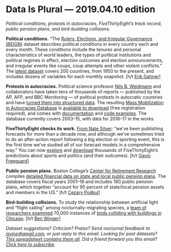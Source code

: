 Data Is Plural — 2019.04.10 edition
===================================

*Political conditions, protests in autocracies, FiveThirtyEight’s track record, public pension plans, and bird-building collisions.*


__Political conditions.__ “The [Rulers, Elections, and Irregular Governance (REIGN)](https://oefresearch.org/datasets/reign) dataset describes political conditions in every country each and every month. These conditions include the tenures and personal characteristics of world leaders, the types of political institutions and political regimes in effect, election outcomes and election announcements, and irregular events like coups, coup attempts and other violent conflicts.” The [latest dataset](https://oefdatascience.github.io/REIGN.github.io/) covers 200 countries, from 1950 to the present, and includes dozens of variables for each monthly snapshot. [h/t [Erik Gahner](https://github.com/erikgahner/PolData)]


__Protests in autocracies.__ Political science professor [Nils B. Weidmann](https://twitter.com/nils_weidmann) and collaborators have taken tens of thousands of reports — published by the AP, AFP, and BBC Monitoring — of political protests in autocratic countries and have [turned them into structured data](https://mmadatabase.org/about/). The resulting [Mass Mobilization in Autocracies Database](https://mmadatabase.org/) is [available to download](https://mmadatabase.org/get/) (free registration required), and comes with [documentation](https://mmadatabase.org/about/documentation/) and [code examples](https://mmadatabase.org/use/code-examples/). The database currently covers 2003–15, with data for 2016–17 in the works.


__FiveThirtyEight checks its work.__ [From Nate Silver](https://fivethirtyeight.com/features/when-we-say-70-percent-it-really-means-70-percent/): “we’ve been publishing forecasts for more than a decade now, and although we’ve sometimes tried to do an after-action report following a big election or sporting event, this is the first time we’ve studied *all* of our forecast models in a comprehensive way.” You can now [explore](https://projects.fivethirtyeight.com/checking-our-work/) and [download](https://github.com/fivethirtyeight/checking-our-work-data) thousands of FiveThirtyEight’s predictions about sports and politics (and their outcomes). [h/t [Gavin Freeguard](https://mailchi.mp/1f25aba9f45f/warning-graphic-content-5-april-2019)]


__Public pension plans.__ Boston College’s [Center for Retirement Research](https://crr.bc.edu/) compiles [detailed financial data on state and local public pension plans](https://publicplansdata.org/public-plans-database/). The database covers fiscal years 2001–18 and includes 180 public pension plans, which together “account for 95 percent of state/local pension assets and members in the US.” [h/t [Cezary Podkul](https://twitter.com/Cezary/status/1104106397015265280)]


__Bird-building collisions.__ To study the relationship between artificial light and “flight calling” among nocturnally-migrating species, a [team of researchers examined](https://royalsocietypublishing.org/doi/10.1098/rspb.2019.0364) 70,000 instances of [birds colliding with buildings in Chicago](https://datadryad.org/resource/doi:10.5061/dryad.8rr0498). [h/t [Ben Winger](https://twitter.com/winger_ben/status/1113393643883245568)]


*Dataset suggestions? Criticism? Praise? Send nocturnal feedback to <jsvine@gmail.com>, or just reply to this email. Looking for past datasets? [This spreadsheet contains them all](https://docs.google.com/spreadsheets/d/1wZhPLMCHKJvwOkP4juclhjFgqIY8fQFMemwKL2c64vk). Did a friend forward you this email? [Click here to subscribe](https://tinyletter.com/data-is-plural).*
